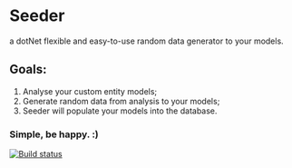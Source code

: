# Seeder
a dotNet flexible and easy-to-use random data generator to your models.

## Goals:
1. Analyse your custom entity models;
2. Generate random data from analysis to your models;
3. Seeder will populate your models into the database.

### Simple, be happy. :)


[![Build status](https://ci.appveyor.com/api/projects/status/0vuo0v1835v782f2?svg=true)](https://ci.appveyor.com/project/Britz/seeder)

